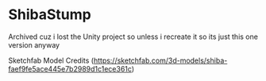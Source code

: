 # ShibaStump
Archived cuz i lost the Unity project so unless i recreate it so its just this one version anyway

Sketchfab Model Credits (https://sketchfab.com/3d-models/shiba-faef9fe5ace445e7b2989d1c1ece361c)
